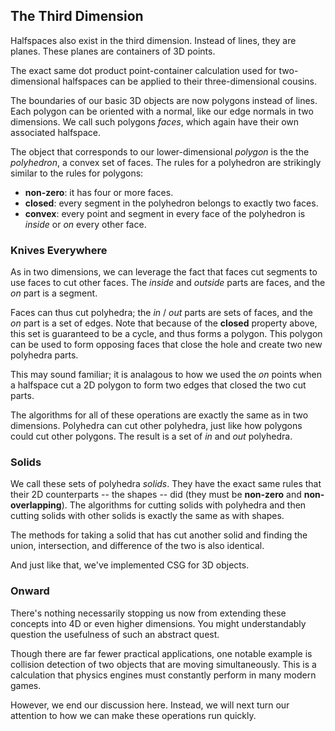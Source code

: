 ## The Third Dimension

Halfspaces also exist in the third dimension. Instead of lines, they are
planes. These planes are containers of 3D points.

The exact same dot product point-container calculation used for
two-dimensional halfspaces can be applied to their three-dimensional cousins.

The boundaries of our basic 3D objects are now polygons instead of lines.
Each polygon can be oriented with a normal, like our edge normals in two
dimensions. We call such polygons _faces_, which again have their own
associated halfspace.

The object that corresponds to our lower-dimensional _polygon_ is the the
_polyhedron_, a convex set of faces. The rules for a polyhedron are
strikingly similar to the rules for polygons:

- **non-zero**: it has four or more faces.
- **closed**: every segment in the polyhedron belongs to exactly two faces.
- **convex**: every point and segment in every face of the polyhedron is
  _inside_ or _on_ every other face.

### Knives Everywhere

As in two dimensions, we can leverage the fact that faces cut segments to use
faces to cut other faces. The _inside_ and _outside_ parts are faces, and the
_on_ part is a segment.

Faces can thus cut polyhedra; the _in_ / _out_ parts are sets of faces, and the
_on_ part is a set of edges. Note that because of the **closed** property above,
this set is guaranteed to be a cycle, and thus forms a polygon. This polygon
can be used to form opposing faces that close the hole and create two new
polyhedra parts.

This may sound familiar; it is analagous to how we used the _on_ points when
a halfspace cut a 2D polygon to form two edges that closed the two cut parts.

The algorithms for all of these operations are exactly the same as in two
dimensions. Polyhedra can cut other polyhedra, just like how polygons could
cut other polygons. The result is a set of _in_ and _out_ polyhedra.

### Solids

We call these sets of polyhedra _solids_. They have the exact same rules that
their 2D counterparts -- the shapes -- did (they must be **non-zero** and
**non-overlapping**). The algorithms for cutting solids with polyhedra and
then cutting solids with other solids is exactly the same as with shapes.

The methods for taking a solid that has cut another solid and finding the
union, intersection, and difference of the two is also identical.

And just like that, we've implemented CSG for 3D objects.

### Onward

There's nothing necessarily stopping us now from extending these concepts
into 4D or even higher dimensions. You might understandably question the
usefulness of such an abstract quest.

Though there are far fewer practical applications, one notable example is
collision detection of two objects that are moving simultaneously. This is a
calculation that physics engines must constantly perform in many modern
games.

However, we end our discussion here. Instead, we will next turn our attention
to how we can make these operations run quickly.